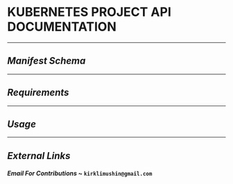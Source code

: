 # KUBERNETES PROJECT API DOCUMENTATION 

--- 


## *Manifest Schema* 


--- 


## *Requirements* 


--- 


## *Usage* 



--- 

## *External Links* 


#### *Email For Contributions* ~ `kirklimushin@gmail.com`